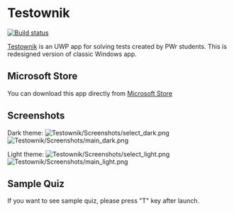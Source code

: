 # Testownik

[![Build status](https://ci.appveyor.com/api/projects/status/ifab4osmpvwd998o?svg=true)](https://ci.appveyor.com/project/kumalg/testownik)

[Testownik](https://www.microsoft.com/store/apps/9N429ZCS67D9) is an UWP app for solving tests created by PWr students. This is redesigned version of classic Windows app.

## Microsoft Store

You can download this app directly from [Microsoft Store](https://www.microsoft.com/store/apps/9N429ZCS67D9)

## Screenshots

Dark theme:
![Testownik/Screenshots/select_dark.png](https://github.com/kumalg/Testownik/Screenshots/select_dark.png)
![Testownik/Screenshots/main_dark.png](https://github.com/kumalg/Testownik/Screenshots/main_dark.png)

Light theme:
![Testownik/Screenshots/select_light.png](https://github.com/kumalg/Testownik/Screenshots/select_light.png)
![Testownik/Screenshots/main_light.png](https://github.com/kumalg/Testownik/Screenshots/main_light.png)

## Sample Quiz
If you want to see sample quiz, please press "T" key after launch.
